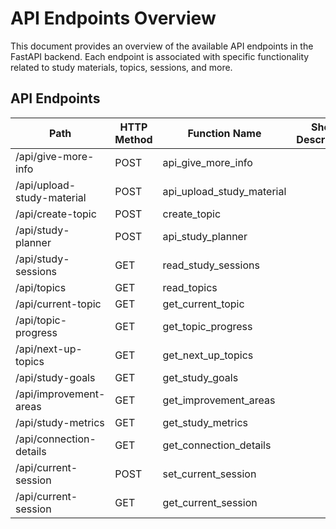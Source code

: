 # API Endpoints Overview
This document provides an overview of the available API endpoints in the FastAPI backend. Each endpoint is associated with specific functionality related to study materials, topics, sessions, and more.

## API Endpoints

| Path                          | HTTP Method | Function Name          | Short Description |
|-------------------------------|-------------|------------------------|-------------------|
| /api/give-more-info           | POST        | api_give_more_info     |                   |
| /api/upload-study-material     | POST        | api_upload_study_material|                   |
| /api/create-topic             | POST        | create_topic           |                   |
| /api/study-planner            | POST        | api_study_planner      |                   |
| /api/study-sessions           | GET         | read_study_sessions     |                   |
| /api/topics                   | GET         | read_topics            |                   |
| /api/current-topic            | GET         | get_current_topic      |                   |
| /api/topic-progress           | GET         | get_topic_progress     |                   |
| /api/next-up-topics          | GET         | get_next_up_topics     |                   |
| /api/study-goals             | GET         | get_study_goals       |                   |
| /api/improvement-areas        | GET         | get_improvement_areas  |                   |
| /api/study-metrics           | GET         | get_study_metrics      |                   |
| /api/connection-details       | GET         | get_connection_details  |                   |
| /api/current-session          | POST        | set_current_session    |                   |
| /api/current-session          | GET         | get_current_session     |                   |